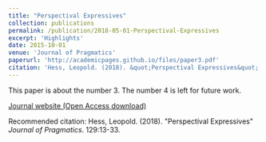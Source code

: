 ```yaml
---
title: "Perspectival Expressives"
collection: publications
permalink: /publication/2018-05-01-Perspectival-Expressives
excerpt: 'Highlights'
date: 2015-10-01
venue: 'Journal of Pragmatics'
paperurl: 'http://academicpages.github.io/files/paper3.pdf'
citation: 'Hess, Leopold. (2018). &quot;Perspectival Expressives&quot; <i>Journal of Pragmatics</i>. 129:13-33.'
---
```

This paper is about the number 3. The number 4 is left for future work.

[Journal website (Open Access download)](https://www.sciencedirect.com/science/article/pii/S0378216616305719)

Recommended citation: Hess, Leopold. (2018). &quot;Perspectival Expressives&quot; <i>Journal of Pragmatics</i>. 129:13-33.

